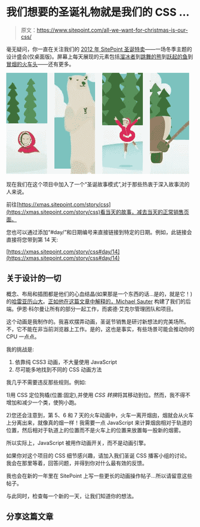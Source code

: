 # 我们想要的圣诞礼物就是我们的 CSS …

> 原文：<https://www.sitepoint.com/all-we-want-for-christmas-is-our-css/>

毫无疑问，你一直在关注我们的 [2012 年 SitePoint 圣诞特卖](https://xmas.sitepoint.com/)——一场冬季主题的设计盛会(仅桌面版)。屏幕上每天展现的元素包括[溜冰者](https://xmas.sitepoint.com/story/css#day/2)到[跳舞的熊](https://xmas.sitepoint.com/story/css#day/14)到[跃起的鱼](https://xmas.sitepoint.com/story/css#day/11)到[冒烟的火车头](https://xmas.sitepoint.com/story/css#day/9)——还有更多。

[![4 screenshots from Xmas.sitepoint.com](img/c3a7dd0bd643d457cc1cbccefc4435a6.png)](https://www.sitepoint.com/wp-content/uploads/2012/12/blog.jpg)

现在我们在这个项目中加入了一个“圣诞故事模式”,对于那些热衷于深入故事流的人来说。

前往[https://xmas.sitepoint.com/story/css](https://xmas.sitepoint.com/story/css)看当天的故事，减去当天的正常销售页面。

您也可以通过添加“#day/”和日期编号来直接链接到特定的日期。例如，此链接会直接将您带到第 14 天:

[https://xmas.sitepoint.com/story/css#day/14](https://xmas.sitepoint.com/story/css#day/14)

## 关于设计的一切

概念、布局和插图都是他们的心血结晶(如果那是一个东西的话…是的，就是它！)的[哈雷亚历山大](https://twitter.com/the_new_harley "Harley Alexander")。[正如他在这篇文章中解释的，Michael Sauter](https://www.sitepoint.com/how-the-xmas-sales-backend-was-built/) 构建了我们的后端。伊恩·科尔曼让所有的部分一起工作，而裘德·艾克尔管理团队和项目。

这个动画是我制作的。我喜欢摆弄动画，圣诞节销售是研讨新想法的完美场所。不，它不能在非当前浏览器上工作。是的，这也是事实，有些场景可能会推动你的 CPU 一点点。

我的挑战是:

1.  依靠纯 CSS3 动画，不大量使用 JavaScript
2.  尽可能多地找到不同的 CSS 动画方法

我几乎不需要违反那些规则。例如:

1)用 CSS 定位狗橇(位置:固定),并使用 *CSS 转换*将其移动到位。然而，我不得不增加和减少一个类，使狗小跑。

2)您还会注意到，第 5、6 和 7 天的火车动画中，火车一离开烟囱，烟就会从火车上分离出来，就像真的烟一样！我需要一点 JavaScript 来计算烟囱相对于轨道的位置，然后相对于轨道上的位置而不是火车上的位置来放置每一股新的烟雾。

所以实际上，JavaScript 被用作动画开关，而不是动画引擎。

如果你对这个项目的 CSS 细节感兴趣，请加入我们圣诞 CSS 播客小组的讨论。我会在那里等着，回答问题，并得到你对什么最有效的反馈。

我也会在新的一年里在 SitePoint 上写一些更长的动画操作帖子…所以请留意这些帖子。

与此同时，检查每一个新的一天，让我们知道你的想法。

## 分享这篇文章